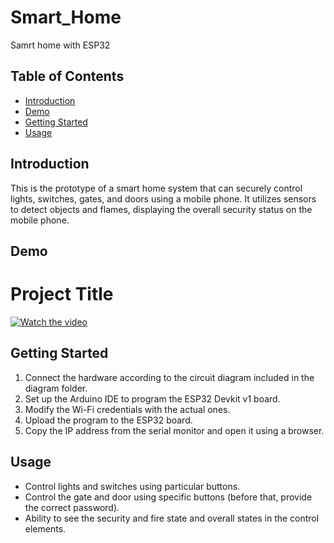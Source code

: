 # Smart_Home

Samrt home with ESP32

## Table of Contents

- [Introduction](#introduction)
- [Demo](#demo)
- [Getting Started](#getting-started)
- [Usage](#usage)      

## Introduction

This is the prototype of a smart home system that can securely control lights, switches, gates, and doors using a mobile phone. It utilizes sensors to detect objects and flames, displaying the overall security status on the mobile phone.

## Demo

# Project Title

[![Watch the video](https://www.youtube.com/watch?v=mFKJOkdENto)](https://www.youtube.com/watch?v=mFKJOkdENto)

## Getting Started

1. Connect the hardware according to the circuit diagram included in the diagram folder.
2. Set up the Arduino IDE to program the ESP32 Devkit v1 board.
3. Modify the Wi-Fi credentials with the actual ones.
4. Upload the program to the ESP32 board.
5. Copy the IP address from the serial monitor and open it using a browser.

## Usage

- Control lights and switches using particular buttons.
- Control the gate and door using specific buttons (before that, provide the correct password).
- Ability to see the security and fire state and overall states in the control elements.

  
